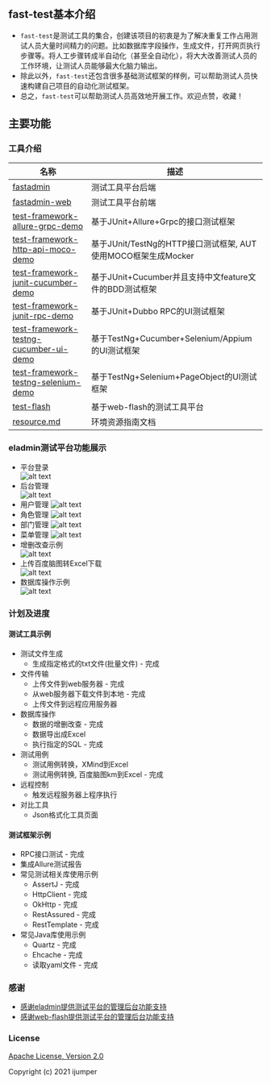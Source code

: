 ## fast-test基本介绍
- `fast-test`是测试工具的集合，创建该项目的初衷是为了解决重复工作占用测试人员大量时间精力的问题。比如数据库字段操作，生成文件，打开网页执行步骤等。将人工步骤转成半自动化（甚至全自动化），将大大改善测试人员的工作环境，让测试人员能够最大化脑力输出。  
- 除此以外，`fast-test`还包含很多基础测试框架的样例，可以帮助测试人员快速构建自己项目的自动化测试框架。  
- 总之，`fast-test`可以帮助测试人员高效地开展工作。欢迎点赞，收藏！

## 主要功能
### 工具介绍
| 名称                                                  | 描述                                                  |
| ------------------------------------------------------------ | ------------------------------------------------------------ |
| [fastadmin](./fastadmin)                         | 测试工具平台后端                                |
| [fastadmin-web](./fastadmin-web)                         | 测试工具平台前端                                |
| [test-framework-allure-grpc-demo](./test-framework-allure-grpc-demo)       | 基于JUnit+Allure+Grpc的接口测试框架                             |
| [test-framework-http-api-moco-demo](./test-framework-http-api-moco-demo)       | 基于JUnit/TestNg的HTTP接口测试框架, AUT使用MOCO框架生成Mocker                             |
| [test-framework-junit-cucumber-demo](./test-framework-junit-cucumber-demo)       | 基于JUnit+Cucumber并且支持中文feature文件的BDD测试框架                             |
| [test-framework-junit-rpc-demo](./test-framework-junit-rpc-demo)       | 基于JUnit+Dubbo RPC的UI测试框架                             |
| [test-framework-testng-cucumber-ui-demo](./test-framework-testng-cucumber-ui-demo)       | 基于TestNg+Cucumber+Selenium/Appium的UI测试框架                             |
| [test-framework-testng-selenium-demo](./test-framework-testng-selenium-demo)       | 基于TestNg+Selenium+PageObject的UI测试框架                             |
| [test-flash](./test-flash)                         | 基于web-flash的测试工具平台                                |
| [resource.md](./resource.md)                         | 环境资源指南文档                              |

### eladmin测试平台功能展示
- 平台登录  
![alt text](https://github.com/jumper2014/fast-test/blob/main/doc/image/fastadmin/login.PNG)
- 后台管理  
![alt text](https://github.com/jumper2014/fast-test/blob/main/doc/image/fastadmin/index.PNG)
- 用户管理
![alt text](https://github.com/jumper2014/fast-test/blob/main/doc/image/fastadmin/user.PNG)
- 角色管理
![alt text](https://github.com/jumper2014/fast-test/blob/main/doc/image/fastadmin/role.PNG)
- 部门管理
![alt text](https://github.com/jumper2014/fast-test/blob/main/doc/image/fastadmin/dept.PNG)
- 菜单管理
![alt text](https://github.com/jumper2014/fast-test/blob/main/doc/image/fastadmin/menu.PNG)
- 增删改查示例  
![alt text](https://github.com/jumper2014/fast-test/blob/main/doc/image/fastadmin/curd.PNG)
- 上传百度脑图转Excel下载  
![alt text](https://github.com/jumper2014/fast-test/blob/main/doc/image/fastadmin/km2excel.PNG)
- 数据库操作示例  
![alt text](https://github.com/jumper2014/fast-test/blob/main/doc/image/fastadmin/lockuser.PNG)

### 计划及进度

#### 测试工具示例
- 测试文件生成
    - 生成指定格式的txt文件(批量文件) - 完成
- 文件传输
    - 上传文件到web服务器 - 完成
    - 从web服务器下载文件到本地 - 完成
    - 上传文件到远程应用服务器
- 数据库操作
    - 数据的增删改查 - 完成
    - 数据导出成Excel
    - 执行指定的SQL - 完成
- 测试用例
    - 测试用例转换，XMind到Excel 
    - 测试用例转换, 百度脑图km到Excel - 完成
- 远程控制
    - 触发远程服务器上程序执行
- 对比工具
    - Json格式化工具页面

#### 测试框架示例
- RPC接口测试 - 完成
- 集成Allure测试报告
- 常见测试相关库使用示例
  - AssertJ - 完成
  - HttpClient - 完成
  - OkHttp - 完成
  - RestAssured - 完成
  - RestTemplate - 完成
- 常见Java库使用示例
  - Quartz - 完成
  - Ehcache - 完成
  - 读取yaml文件 - 完成

### 感谢
- [感谢eladmin提供测试平台的管理后台功能支持](https://github.com/elunez/eladmin)
- [感谢web-flash提供测试平台的管理后台功能支持](https://github.com/enilu/web-flash)

### License
[Apache License, Version 2.0](https://opensource.org/licenses/Apache-2.0)

Copyright (c) 2021 ijumper
